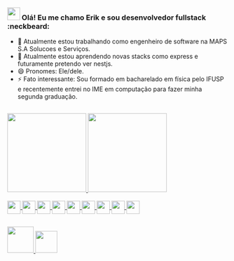 ### <img width="29px" src="https://c.tenor.com/SNL9_xhZl9oAAAAi/waving-hand-joypixels.gif"> Olá! Eu me chamo Erik e sou desenvolvedor fullstack  :neckbeard:

- 🔭 Atualmente estou trabalhando como engenheiro de software na MAPS S.A Solucoes e Serviços.
- 🌱 Atualmente estou aprendendo novas stacks como express e futuramente pretendo ver nestjs.
- 😄 Pronomes: Ele/dele.
- ⚡ Fato interessante: Sou formado em bacharelado em física pelo IFUSP e recentemente entrei no IME em computação para fazer minha segunda graduação.
##


<div>
<a href="https://github.com/erikkaueusp">
<img height="180em" src="https://github-readme-stats.vercel.app/api?username=erikkaueusp&show_icons=true&theme=aura">
<img height="180em" src="https://github-readme-stats.vercel.app/api/top-langs/?username=erikkaueusp&layout=compact&theme=aura">
</div>
<div style="display: inline_block"><br>
<img align="center" height="30 width="40" src="https://cdn.jsdelivr.net/gh/devicons/devicon/icons/java/java-original.svg" />
<img align="center" height="30 width="40" src="https://cdn.jsdelivr.net/gh/devicons/devicon/icons/python/python-original.svg" />
<img align="center" height="30 width="40" src="https://cdn.jsdelivr.net/gh/devicons/devicon/icons/javascript/javascript-original.svg" />
<img align="center" height="30 width="40" src="https://cdn.jsdelivr.net/gh/devicons/devicon/icons/typescript/typescript-original.svg" />
<img align="center" height="30 width="40" src="https://cdn.jsdelivr.net/gh/devicons/devicon/icons/html5/html5-original.svg" />
<img align="center" height="30 width="40" src="https://cdn.jsdelivr.net/gh/devicons/devicon/icons/css3/css3-original.svg" />
<img align="center" height="30 width="40" src="https://cdn.jsdelivr.net/gh/devicons/devicon/icons/angularjs/angularjs-original.svg" />
<img align="center" height="30 width="40" src="https://cdn.jsdelivr.net/gh/devicons/devicon/icons/spring/spring-original.svg" />
<img align="center" height="30 width="40" src="https://cdn.jsdelivr.net/gh/devicons/devicon/icons/postgresql/postgresql-original-wordmark.svg" />
</div>         

##

<a href="https://www.linkedin.com/in/erikkaue/"><img width="60px" src="https://img.shields.io/badge/LinkedIn-0077B5?style=for-the-badge&logo=linkedin&logoColor=white">
<a href="mailto:erikkaue@gmail.com"><img width="50px" src="https://img.shields.io/badge/Gmail-D14836?style=for-the-badge&logo=gmail&logoColor=white">
